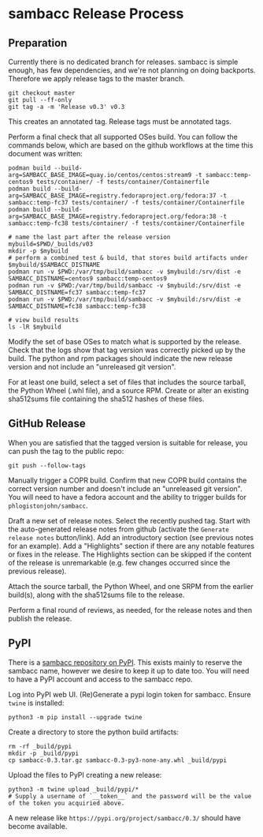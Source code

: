 # sambacc Release Process

## Preparation

Currently there is no dedicated branch for releases. sambacc is simple enough,
has few dependencies, and we're not planning on doing backports. Therefore
we apply release tags to the master branch.

```
git checkout master
git pull --ff-only
git tag -a -m 'Release v0.3' v0.3
```

This creates an annotated tag. Release tags must be annotated tags.

Perform a final check that all supported OSes build. You can
follow the commands below, which are based on the github workflows at the
time this document was written:

```
podman build --build-arg=SAMBACC_BASE_IMAGE=quay.io/centos/centos:stream9 -t sambacc:temp-centos9 tests/container/ -f tests/container/Containerfile
podman build --build-arg=SAMBACC_BASE_IMAGE=registry.fedoraproject.org/fedora:37 -t sambacc:temp-fc37 tests/container/ -f tests/container/Containerfile
podman build --build-arg=SAMBACC_BASE_IMAGE=registry.fedoraproject.org/fedora:38 -t sambacc:temp-fc38 tests/container/ -f tests/container/Containerfile

# name the last part after the release version
mybuild=$PWD/_builds/v03
mkdir -p $mybuild
# perform a combined test & build, that stores build artifacts under $mybuild/$SAMBACC_DISTNAME
podman run -v $PWD:/var/tmp/build/sambacc -v $mybuild:/srv/dist -e SAMBACC_DISTNAME=centos9 sambacc:temp-centos9
podman run -v $PWD:/var/tmp/build/sambacc -v $mybuild:/srv/dist -e SAMBACC_DISTNAME=fc37 sambacc:temp-fc37
podman run -v $PWD:/var/tmp/build/sambacc -v $mybuild:/srv/dist -e SAMBACC_DISTNAME=fc38 sambacc:temp-fc38

# view build results
ls -lR $mybuild
```

Modify the set of base OSes to match what is supported by the release. Check
that the logs show that tag version was correctly picked up by the build.
The python and rpm packages should indicate the new release version and not
include an "unreleased git version".

For at least one build, select a set of files that includes the source tarball,
the Python Wheel (.whl file), and a source RPM. Create or alter an existing
sha512sums file containing the sha512 hashes of these files.


## GitHub Release

When you are satisfied that the tagged version is suitable for release, you
can push the tag to the public repo:
```
git push --follow-tags
```

Manually trigger a COPR build. Confirm that new COPR build contains the correct
version number and doesn't include an "unreleased git version".
You will need to have a fedora account and the ability to trigger builds
for `phlogistonjohn/sambacc`.

Draft a new set of release notes. Select the recently pushed tag. Start with
the auto-generated release notes from github (activate the `Generate release
notes` button/link). Add an introductory section (see previous notes for an
example). Add a "Highlights" section if there are any notable features or fixes
in the release. The Highlights section can be skipped if the content of the
release is unremarkable (e.g. few changes occurred since the previous release).

Attach the source tarball, the Python Wheel, and one SRPM from the earlier
build(s), along with the sha512sums file to the release.

Perform a final round of reviews, as needed, for the release notes and then
publish the release.


## PyPI

There is a [sambacc repository on PyPI](https://pypi.org/project/sambacc/).
This exists mainly to reserve the sambacc name, however we desire to keep it up
to date too.  You will need to have a PyPI account and access to the sambacc
repo.

Log into PyPI web UI. (Re)Generate a pypi login token for sambacc.
Ensure `twine` is installed:
```
python3 -m pip install --upgrade twine
```

Create a directory to store the python build artifacts:
```
rm -rf _build/pypi
mkdir -p _build/pypi
cp sambacc-0.3.tar.gz sambacc-0.3-py3-none-any.whl _build/pypi
```
Upload the files to PyPI creating a new release:
```
python3 -m twine upload _build/pypi/*
# Supply a username of `__token__` and the password will be the value
of the token you acquiried above.
```

A new release like `https://pypi.org/project/sambacc/0.3/` should have become
available.
